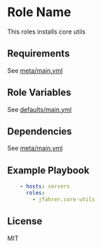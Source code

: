 Role Name
=========

This roles installs core utils

Requirements
------------

See [meta/main.yml](meta/main.yml)

Role Variables
--------------

See [defaults/main.yml](defaults/main.yml)

Dependencies
------------

See [meta/main.yml](meta/main.yml)

Example Playbook
----------------

```yaml
    - hosts: servers
      roles:
        - jfahrer.core-utils
```

License
-------

MIT
